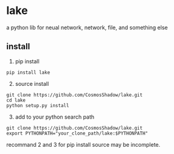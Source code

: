 # lake
a python lib for neual network, network, file, and something else


## install

1. pip install

```shell
pip install lake
```

2. source install

```shell
git clone https://github.com/CosmosShadow/lake.git
cd lake
python setup.py install
```

3. add to your python search path

```
git clone https://github.com/CosmosShadow/lake.git
export PYTHONPATH="your_clone_path/lake:$PYTHONPATH"
```

recommand 2 and 3 for pip install source may be incomplete.
